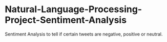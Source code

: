 # Natural-Language-Processing-Project-Sentiment-Analysis
Sentiment Analysis to tell if certain tweets are negative, positive or neutral.
